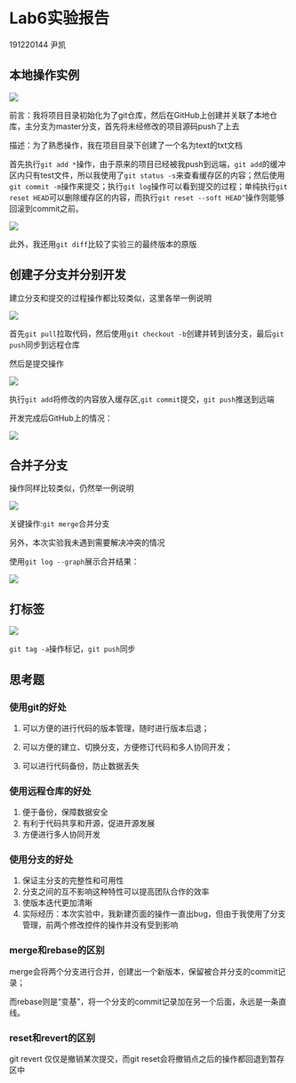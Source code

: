 # Lab6实验报告

191220144 尹凯

## 本地操作实例

![](ref\test.png)

前言：我将项目目录初始化为了git仓库，然后在GitHub上创建并关联了本地仓库，主分支为master分支，首先将未经修改的项目源码push了上去

描述：为了熟悉操作，我在项目目录下创建了一个名为text的txt文档

首先执行`git add *`操作，由于原来的项目已经被我push到远端，`git add`的缓冲区内只有test文件，所以我使用了`git status -s`来查看缓存区的内容；然后使用`git commit -m`操作来提交；执行`git log`操作可以看到提交的过程；单纯执行`git reset HEAD`可以删除缓存区的内容，而执行`git reset --soft HEAD^`操作则能够回滚到commit之前。

![](ref\diff.png)

此外，我还用`git diff`比较了实验三的最终版本的原版

## 创建子分支并分别开发

建立分支和提交的过程操作都比较类似，这里各举一例说明

![](ref\createTask2.png)

首先`git pull`拉取代码，然后使用`git checkout -b`创建并转到该分支，最后`git push`同步到远程仓库

然后是提交操作

![](ref\task3.png)

执行`git add`将修改的内容放入缓存区,`git commit`提交，`git push`推送到远端



开发完成后GitHub上的情况：

![](ref\oldShow.png)

## 合并子分支

操作同样比较类似，仍然举一例说明

![](ref\2.png)

关键操作:`git merge`合并分支

另外，本次实验我未遇到需要解决冲突的情况

使用`git log --graph`展示合并结果：

![](ref\merge.png)

## 打标签

![](ref\tag.png)

`git tag -a`操作标记，`git push`同步

## 思考题

### 使用git的好处

1. 可以方便的进行代码的版本管理，随时进行版本后退；

2. 可以方便的建立、切换分支，方便修订代码和多人协同开发；
3. 可以进行代码备份，防止数据丢失

### 使用远程仓库的好处

1. 便于备份，保障数据安全
2. 有利于代码共享和开源，促进开源发展
3. 方便进行多人协同开发

### 使用分支的好处

1. 保证主分支的完整性和可用性
2. 分支之间的互不影响这种特性可以提高团队合作的效率
3. 使版本迭代更加清晰
4. 实际经历：本次实验中，我新建页面的操作一直出bug，但由于我使用了分支管理，前两个修改控件的操作并没有受到影响

### merge和rebase的区别

merge会将两个分支进行合并，创建出一个新版本，保留被合并分支的commit记录；

而rebase则是“变基”，将一个分支的commit记录加在另一个后面，永远是一条直线。

### reset和revert的区别

git revert 仅仅是撤销某次提交，而git reset会将撤销点之后的操作都回退到暂存区中